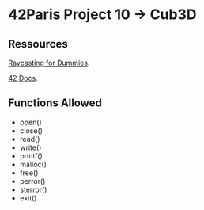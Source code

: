 
<h1><strong>42Paris Project 10 -> Cub3D</strong></h1>


<main>

<h2><strong>Ressources</strong></h2>

  <a href="https://guy-grave.developpez.com/tutoriels/jeux/doom-wolfenstein-raycasting/">Raycasting for Dummies</a>.

  <a href="https://harm-smits.github.io/42docs/projects/cub3d">42 Docs</a>.

<h2><strong>Functions Allowed</strong></h2>
<ul>
    <li>open()</li>
    <li>close()</li>
    <li>read()</li>
    <li>write()</li>
    <li>printf()</li>
    <li>malloc()</li>
    <li>free()</li>
    <li>perror()</li>
    <li>sterror()</li>
    <li>exit()</li>
  </ul>

  </main>